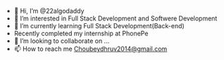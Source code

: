 - 👋 Hi, I’m @22algodaddy
- 👀 I’m interested in Full Stack Development and Softwere Development
- 🌱 I’m currently learning Full Stack Development(Back-end)
- Recently completed my internship at PhonePe
- 💞️ I’m looking to collaborate on ...
- 📫 How to reach me Choubeydhruv2014@gmail.com

<!---
22algodaddy/22algodaddy is a ✨ special ✨ repository because its `README.md` (this file) appears on your GitHub profile.
You can click the Preview link to take a look at your changes.
--->
